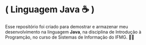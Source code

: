 # ( Linguagem Java ☕ )
Esse repositório foi criado para demostrar e armazenar meu desenvolvimento na linguagem **Java**, na disciplina de Introdução à Programção, no curso de Sistemas de Informação do IFMG. 👨‍💻
